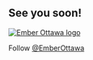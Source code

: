 
## See you soon!

[![Ember Ottawa logo](../../img/ember-ottawa.jpeg)](http://www.meetup.com/Ember-js-Ottawa/)

Follow [@EmberOttawa](http://www.twitter.com/EmberOttawa)
